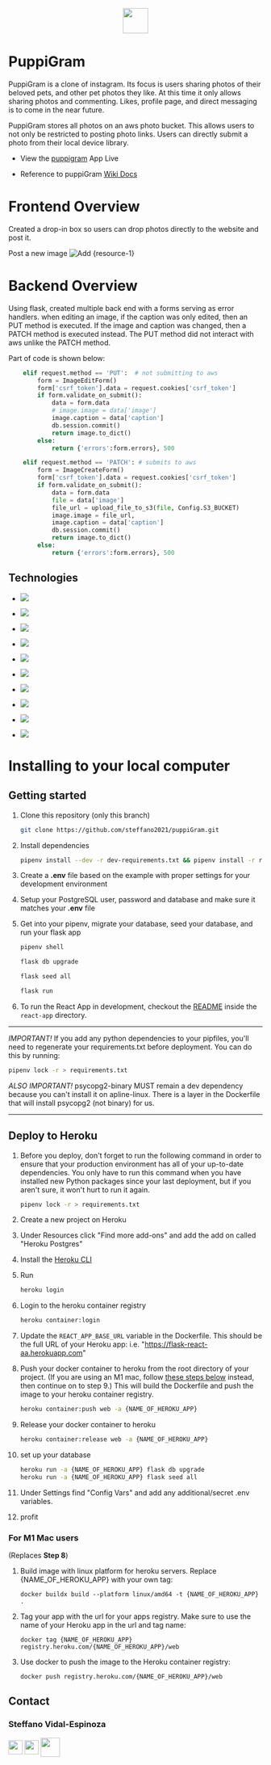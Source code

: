 <p align='center'>
  <img src='./readme-assets/images/puppigra_logo.png' height='50px'>
</p>

# PuppiGram

PuppiGram is a clone of instagram. Its focus is users sharing photos of their beloved pets, and  other pet photos they like. At this time it only allows sharing photos and commenting. Likes, profile page, and direct messaging is to come in the near future.


PuppiGram stores all photos on an aws photo bucket. This allows users to not only be restricted to posting photo links. Users can directly submit a photo from their local device library.

* View the <a href='https://puppigram1.herokuapp.com/'>puppigram</a> App Live

* Reference to puppiGram <a href='https://github.com/steffano2021/puppiGram/wiki'>Wiki Docs</a>

# Frontend Overview

Created a drop-in box so users can drop photos directly to the website and post it.

Post a new image
![Add {resource-1}](./readme-assets/images/puppigra_post.png)

# Backend Overview

Using flask, created multiple back end with a forms serving as error handlers. when editing an image, if the caption was only edited, then an PUT method is executed. If the image and caption was changed, then a PATCH method is executed instead. The PUT method did not interact with aws unlike the PATCH method.

Part of code is shown below:

```python
    elif request.method == 'PUT':  # not submitting to aws
        form = ImageEditForm()
        form['csrf_token'].data = request.cookies['csrf_token']
        if form.validate_on_submit():
            data = form.data
            # image.image = data['image']
            image.caption = data['caption']
            db.session.commit()
            return image.to_dict()
        else:
            return {'errors':form.errors}, 500

    elif request.method == 'PATCH': # submits to aws
        form = ImageCreateForm()
        form['csrf_token'].data = request.cookies['csrf_token']
        if form.validate_on_submit():
            data = form.data
            file = data['image']
            file_url = upload_file_to_s3(file, Config.S3_BUCKET)
            image.image = file_url,
            image.caption = data['caption']
            db.session.commit()
            return image.to_dict()
        else:
            return {'errors':form.errors}, 500
```



## Technologies
* <a href="https://developer.mozilla.org/en-US/docs/Web/JavaScript"><img src="https://img.shields.io/badge/-JavaScript-F7DF1E?logo=JavaScript&logoColor=333333" /></a>
* <a href="https://www.postgresql.org/"><img src="https://img.shields.io/badge/-PostgreSQL-336791?logo=PostgreSQL&logoColor=white" /></a>
* <a href="https://nodejs.org/"><img src="https://img.shields.io/badge/Node.js-43853D?style=flat&logo=node.js&logoColor=white"></a>
* <a href="https://reactjs.org/"><img src="https://img.shields.io/badge/react-%2320232a.svg?style=flat&logo=react&logoColor=%2361DAFB"></a>
* <a href="https://redux.js.org/"><img src="https://img.shields.io/badge/redux-%23593d88.svg?style=flat&logo=redux&logoColor=white"></a>
* <a href="https://developer.mozilla.org/en-US/docs/Web/CSS"><img src="https://img.shields.io/badge/-CSS3-1572B6?logo=CSS3" /></a>
* <a href="https://www.python.org/"><img src="https://img.shields.io/badge/Python-3776AB?style=flat&logo=python&logoColor=white" /></a>
* <a href="https://flask.palletsprojects.com/"><img src="https://img.shields.io/badge/Flask-000000?style=flat&logo=flask&logoColor=white" /></a>
* <a href="https://aws.amazon.com/"><img src="https://img.shields.io/badge/Heroku-430098?style=flat&logo=heroku&logoColor=white" /></a>

* <a href="https://aws.amazon.com/"><img src="https://img.shields.io/badge/AWS-%23FF9900.svg?style=for-the-badge&logo=amazon-aws&logoColor=white" /></a>


# Installing to your local computer
## Getting started

1. Clone this repository (only this branch)

   ```bash
   git clone https://github.com/steffano2021/puppiGram.git
   ```

2. Install dependencies

      ```bash
      pipenv install --dev -r dev-requirements.txt && pipenv install -r requirements.txt
      ```

3. Create a **.env** file based on the example with proper settings for your
   development environment
4. Setup your PostgreSQL user, password and database and make sure it matches your **.env** file

5. Get into your pipenv, migrate your database, seed your database, and run your flask app

   ```bash
   pipenv shell
   ```

   ```bash
   flask db upgrade
   ```

   ```bash
   flask seed all
   ```

   ```bash
   flask run
   ```

6. To run the React App in development, checkout the [README](./react-app/README.md) inside the `react-app` directory.

***
*IMPORTANT!*
   If you add any python dependencies to your pipfiles, you'll need to regenerate your requirements.txt before deployment.
   You can do this by running:

   ```bash
   pipenv lock -r > requirements.txt
   ```

*ALSO IMPORTANT!*
   psycopg2-binary MUST remain a dev dependency because you can't install it on apline-linux.
   There is a layer in the Dockerfile that will install psycopg2 (not binary) for us.
***

## Deploy to Heroku

1. Before you deploy, don't forget to run the following command in order to
ensure that your production environment has all of your up-to-date
dependencies. You only have to run this command when you have installed new
Python packages since your last deployment, but if you aren't sure, it won't
hurt to run it again.

   ```bash
   pipenv lock -r > requirements.txt
   ```

2. Create a new project on Heroku
3. Under Resources click "Find more add-ons" and add the add on called "Heroku Postgres"
4. Install the [Heroku CLI](https://devcenter.heroku.com/articles/heroku-command-line)
5. Run

   ```bash
   heroku login
   ```

6. Login to the heroku container registry

   ```bash
   heroku container:login
   ```

7. Update the `REACT_APP_BASE_URL` variable in the Dockerfile.
   This should be the full URL of your Heroku app: i.e. "https://flask-react-aa.herokuapp.com"
8. Push your docker container to heroku from the root directory of your project.
   (If you are using an M1 mac, follow [these steps below](#for-m1-mac-users) instead, then continue on to step 9.)
   This will build the Dockerfile and push the image to your heroku container registry.

   ```bash
   heroku container:push web -a {NAME_OF_HEROKU_APP}
   ```

9. Release your docker container to heroku

      ```bash
      heroku container:release web -a {NAME_OF_HEROKU_APP}
      ```

10. set up your database

      ```bash
      heroku run -a {NAME_OF_HEROKU_APP} flask db upgrade
      heroku run -a {NAME_OF_HEROKU_APP} flask seed all
      ```

11. Under Settings find "Config Vars" and add any additional/secret .env
variables.

12. profit

### For M1 Mac users

(Replaces **Step 8**)

1. Build image with linux platform for heroku servers. Replace
{NAME_OF_HEROKU_APP} with your own tag:

   ```bash=
   docker buildx build --platform linux/amd64 -t {NAME_OF_HEROKU_APP} .
   ```

2. Tag your app with the url for your apps registry. Make sure to use the name
of your Heroku app in the url and tag name:

   ```bash=2
   docker tag {NAME_OF_HEROKU_APP} registry.heroku.com/{NAME_OF_HEROKU_APP}/web
   ```

3. Use docker to push the image to the Heroku container registry:

   ```bash=3
   docker push registry.heroku.com/{NAME_OF_HEROKU_APP}/web
   ```

## Contact

### Steffano Vidal-Espinoza
<a href="https://www.linkedin.com/in/steffanovidal/"><img src="./readme-assets/logos/linkedin-logo.png" height="28" align="middle" /></a>
<a href="https://angel.co"><img src="./readme-assets/logos/angellist-logo.png" height="28" align="middle" /></a>
<a href="https://github.com/steffano2021"><img src="./readme-assets/logos/github-logo.png" height="38" align="middle" /></a>
